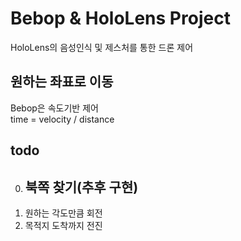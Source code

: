 # Bebop & HoloLens Project
HoloLens의 음성인식 및 제스처를 통한 드론 제어

## 원하는 좌표로 이동
Bebop은 속도기반 제어  
time = velocity / distance


## todo
0. ## 북쪽 찾기(추후 구현) ## 
1. 원하는 각도만큼 회전  
2. 목적지 도착까지 전진
